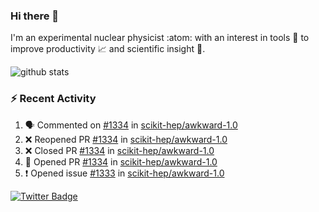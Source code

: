 ### Hi there 👋 

I'm an experimental nuclear physicist :atom: with an interest in tools :wrench: to improve productivity :chart_with_upwards_trend: and scientific insight :telescope:.

![github stats](https://github-readme-stats.vercel.app/api?username=agoose77&show_icons=true&hide_rank=true&hide_title=true&bg_color=30,e76445,904e95&text_color=efe3ec&icon_color=efe3ec)
<!--
**agoose77/agoose77** is a ✨ _special_ ✨ repository because its `README.md` (this file) appears on your GitHub profile.

Here are some ideas to get you started:

- 🔭 I’m currently working on ...
- 🌱 I’m currently learning ...
- 👯 I’m looking to collaborate on ...
- 🤔 I’m looking for help with ...
- 💬 Ask me about ...
- 📫 How to reach me: ...
- 😄 Pronouns: ...
- ⚡ Fun fact: ...
-->

### :zap: Recent Activity
<!--START_SECTION:activity-->
1. 🗣 Commented on [#1334](https://github.com/scikit-hep/awkward-1.0/issues/1334) in [scikit-hep/awkward-1.0](https://github.com/scikit-hep/awkward-1.0)
2. ❌ Reopened PR [#1334](https://github.com/scikit-hep/awkward-1.0/pull/1334) in [scikit-hep/awkward-1.0](https://github.com/scikit-hep/awkward-1.0)
3. ❌ Closed PR [#1334](https://github.com/scikit-hep/awkward-1.0/pull/1334) in [scikit-hep/awkward-1.0](https://github.com/scikit-hep/awkward-1.0)
4. 💪 Opened PR [#1334](https://github.com/scikit-hep/awkward-1.0/pull/1334) in [scikit-hep/awkward-1.0](https://github.com/scikit-hep/awkward-1.0)
5. ❗️ Opened issue [#1333](https://github.com/scikit-hep/awkward-1.0/issues/1333) in [scikit-hep/awkward-1.0](https://github.com/scikit-hep/awkward-1.0)
<!--END_SECTION:activity-->


[![Twitter Badge](https://img.shields.io/twitter/follow/agoose77?style=flat-square&logo=Twitter&logoColor=white&color=cornflowerblue)](https://twitter.com/agoose77)
